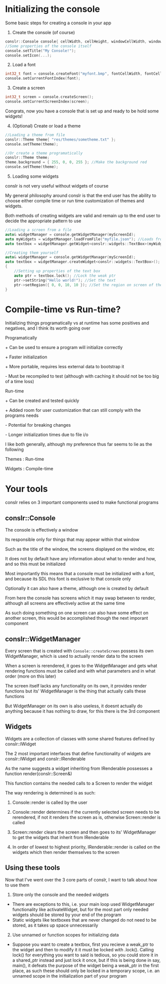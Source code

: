 # Initializing the console

Some basic steps for creating a console in your app

1. Create the console (of course)
```c++
conslr::Console console{ cellWidth, cellHeight, windowCellWidth, windowCellHeight };
//Some properties of the console itself
console.setTitle("My Console!");
console.setIcon(...);
```

2. Load a font
```c++
int32_t font = console.createFont("myfont.bmp", fontCellWidth, fontCellHeight);
console.setCurrentFontIndex(font);
```

3. Create a screen
```c++
int32_t screen = console.createScreen();
console.setCurrentScreenIndex(screen);
```

Congrats, now you have a console that is set up and ready to be hold some widgets!

4. (Optional) Create or load a theme
```c++
//Loading a theme from file
conslr::Theme theme{ "res/themes/sometheme.txt" };
console.setTheme(theme);

//Or create a theme programatically
conslr::Theme theme;
theme.background = { 255, 0, 0, 255 }; //Make the background red
console.setTheme(theme);
```

5. Loading some widgets

conslr is not very useful without widgets of course

My general philosophy around conslr is that the end user has the ability to choose either compile time or run time customization of themes and widgets.

Both methods of creating widgets are valid and remain up to the end user to decide the appropriate pattern to use

```c++
//Loading a screen from a file
auto& widgetManager = console.getWidgetManager(myScreenId);
auto myWidgets = widgetManager.loadFromFile("myfile.json"); //Loads from file and returns a map of the widgets
auto textbox = widgetManager.getWidget<conslr::widgets::TextBox>(myWidgets.at("MyTextBox1"));

//Creating them yourself
auto& widgetManager = console.getWidgetManager(myScreenId);
auto textbox = widgetManager.createWidget<conslr::widgets::TextBox>();
{
    //Setting up properties of the text box
    auto ptr = textbox.lock(); //Lock the weak ptr
    ptr->setString("Hello world!"); //Set the text
    ptr->setRegion({ 0, 0, 10, 10 }); //Set the region on screen of the textbox
}
```

# Compile-time vs Run-time?

Initializing things programatically vs at runtime has some positives and negatives, and I think its worth going over

Programatically

\+ Can be used to ensure a program will initialize correctly

\+ Faster initialization

\+ More portable, requires less external data to bootstrap it

\- Must be recompiled to test (although with caching it should not be too big of a time loss)

Run-time

\+ Can be created and tested quickly

\+ Added room for user customization that can still comply with the programs needs

\- Potential for breaking changes

\- Longer initialization times due to file i/o

I like both generally, although my preference thus far seems to lie as the following

Themes : Run-time

Widgets : Compile-time

# Your tools

conslr relies on 3 important components used to make functional programs

## conslr::Console

The console is effectively a window 

Its responsible only for things that may appear within that window

Such as the title of the window, the screens displayed on the window, etc

It does not by default have any information about what to render and how, and so this must be initialized

Most importantly this means that a console must be initialized with a font, and because its SDL this font is exclusive to that console only

Optionally it can also have a theme, although one is created by default

From here the console has screens which it may swap between to render, although all screens are effectively active at the same time

As such doing something on one screen can also have some effect on another screen, this would be accomplished though the next imporant component

## conslr::WidgetManager

Every screen that is created with `Console::createScreen` possess its own WidgetManager, which is used to actually render data to the screen

When a screen is rerendered, it goes to the WidgetManager and gets what rendering functions must be called and with what parameters and in what order (more on this later)

The screen itself lacks any functionality on its own, it provides render functions but its' WidgetManager is the thing that actually calls these functions

But WidgetManager on its own is also useless, it doesnt actually do anything because it has nothing to draw, for this there is the 3rd component

## Widgets

Widgets are a collection of classes with some shared features defined by conslr::IWidget

The 2 most important interfaces that define functionality of widgets are conslr::IWidget and conslr::IRenderable

As the name suggests a widget inheriting from IRenderable possesses a function render(conslr::Screen&)

This function contains the needed calls to a Screen to render the widget

The way rendering is determined is as such:

1. Console::render is called by the user

2. Console::render determines if the currently selected screen needs to be rerendered, if not it renders the screen as is, otherwise Screen::render is called

3. Screen::render clears the screen and then goes to its' WidgetManager to get the widgets that inherit from IRenderable

4. In order of lowest to highest priority, IRenderable::render is called on the widgets which then render themselves to the screen

## Using these tools

Now that I've went over the 3 core parts of conslr, I want to talk about how to use them

1. Store only the console and the needed widgets
  - There are exceptions to this, i.e. your main loop used WidgetManager functionality like activateWidget, but for the most part only needed widgets should be stored by your end of the program
  - Static widgets like textboxes that are never changed do not need to be stored, as it takes up space unnecessarily

2. Use unnamed or function scopes for initializing data
  - Suppose you want to create a textbox, first you recieve a weak\_ptr to the widget and then to modify it it must be locked with .lock(). Calling lock() for everything you want to said is tedious, so you could store it in a shared\_ptr instead and just lock it once, but if this is being done in say, main(), it defeats the purpose of the widget being a weak\_ptr in the first place, as such these should only be locked in a temporary scope, i.e. an unnamed scope in the initialization part of your program 
